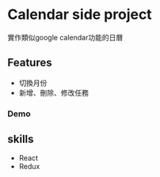 # Calendar side project

實作類似google calendar功能的日曆

## Features

* 切換月份
* 新增、刪除、修改任務


### Demo

## skills

* React
* Redux





